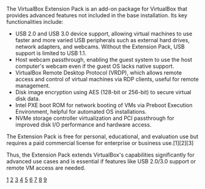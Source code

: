 The VirtualBox Extension Pack is an add-on package for VirtualBox that provides advanced features not included in the base
installation. Its key functionalities include:

- USB 2.0 and USB 3.0 device support, allowing virtual machines to use faster and more varied USB peripherals such as
  external hard drives, network adapters, and webcams. Without the Extension Pack, USB support is limited to USB 1.1.
- Host webcam passthrough, enabling the guest system to use the host computer's webcam even if the guest OS lacks native
  support.
- VirtualBox Remote Desktop Protocol (VRDP), which allows remote access and control of virtual machines via RDP clients,
  useful for remote management.
- Disk image encryption using AES (128-bit or 256-bit) to secure virtual disk data.
- Intel PXE boot ROM for network booting of VMs via Preboot Execution Environment, helpful for automated OS installations.
- NVMe storage controller virtualization and PCI passthrough for improved disk I/O performance and hardware access.

The Extension Pack is free for personal, educational, and evaluation use but requires a paid commercial license for
enterprise or business use.[1][2][3]

Thus, the Extension Pack extends VirtualBox's capabilities significantly for advanced use cases and is essential if features
like USB 2.0/3.0 support or remote VM access are needed.

[1](https://redresscompliance.com/virtualbox-extension-pack-advanced-features-and-licensing/)
[2](https://www.youtube.com/watch?v=vG8FkEjyE4E) [3](https://www.nakivo.com/blog/how-to-install-virtualbox-extension-pack/)
[4](https://blogs.oracle.com/virtualization/post/friday-spotlight-virtualbox-extension-pack-guest-additions)
[5](https://www.virtualbox.org/wiki/Downloads) [6](https://www.virtualbox.org/wiki/Licensing_FAQ)
[7](https://backup.education/showthread.php?tid=3138)
[8](https://blogs.oracle.com/virtualization/post/oracle-vm-virtualbox-extension-pack)
[9](https://www.virtualbox.org/manual/topics/configuring-virtualbox.html)
